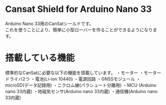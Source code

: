 # Cansat Shield for Arduino Nano 33
Arduino Nano 33用のCanSatシールドです。  
これを使うことにより、簡単に小型ローバーを作ることができるようになります。

# 搭載している機能
標準的なCanSatに必要な以下の機能を搭載しています。
・モーター
・モータードライバ2つ
・電池(Li-ion 10440)
・電源回路
・GNSSモジュール
・microSD(データ記録用)
・ニクロム線(パラシュート分離用)
・MCU (Arduino nano 33内蔵)
・地磁気センサ(Arduino nano 33内蔵)
・通信機(Arduino nano 33内蔵)
